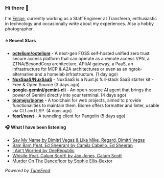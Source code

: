 ### Hi there 👋

I'm [Felipe](https://felipevm.com), currently working as a Staff Engineer at Transfeera, enthusiastic in technology and occasionally write about my experiences. Also a hobby photographer.

#### ⭐ Recent Stars
- **[octelium/octelium](https://github.com/octelium/octelium)** - A next-gen FOSS self-hosted unified zero trust secure access platform that can operate as a remote access VPN, a ZTNA/BeyondCorp architecture, API/AI gateway, a PaaS, an infrastructure for MCP &amp; A2A architectures or even as an ngrok-alternative and a homelab infrastructure. (1 day ago)
- **[NuxSaaS/NuxSaaS](https://github.com/NuxSaaS/NuxSaaS)** - NuxSaaS is a Nuxt.js full-stack SaaS starter kit - Free &amp; Open Source (3 days ago)
- **[google-gemini/gemini-cli](https://github.com/google-gemini/gemini-cli)** - An open-source AI agent that brings the power of Gemini directly into your terminal. (4 days ago)
- **[biomejs/biome](https://github.com/biomejs/biome)** - A toolchain for web projects, aimed to provide functionalities to maintain them. Biome offers formatter and linter, usable via CLI and LSP. (4 days ago)
- **[fosrl/newt](https://github.com/fosrl/newt)** - A tunneling client for Pangolin (5 days ago)

#### 🎧 What I have been listening
- [Say My Name by Dimitri Vegas &amp; Like Mike, Regard, Dimitri Vegas](https://open.spotify.com/track/3GYlQmwfBDo7imFyGPhrl7)
- [Bam Bam (feat. Ed Sheeran) by Camila Cabello, Ed Sheeran](https://open.spotify.com/track/0QBzMgT7NIeoCYy3sJCof1)
- [I Ain&#39;t Worried by OneRepublic](https://open.spotify.com/track/4h9wh7iOZ0GGn8QVp4RAOB)
- [Whistle (feat. Calum Scott) by Jax Jones, Calum Scott](https://open.spotify.com/track/4q05KbxYZ5JdkmrletgPjF)
- [Murder On The Dancefloor by Sophie Ellis-Bextor](https://open.spotify.com/track/4tKGFmENO69tZR9ahgZu48)

_Powered by [TuneFeed](https://tunefeed.app?ref=github.com)_
